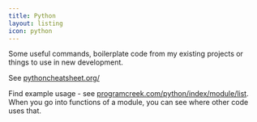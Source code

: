 ```yaml
---
title: Python
layout: listing
icon: python
---
```


Some useful commands, boilerplate code from my existing projects or things to use in new development.

See [pythoncheatsheet.org/](https://www.pythoncheatsheet.org/)

Find example usage - see [programcreek.com/python/index/module/list](https://www.programcreek.com/python/index/module/list). When you go into functions of a module, you can see where other code uses that.
